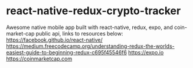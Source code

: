 # react-native-redux-crypto-tracker
Awesome native mobile app built with react-native, redux, expo, and coin-market-cap public api, links to resources below:
https://facebook.github.io/react-native/
https://medium.freecodecamp.org/understanding-redux-the-worlds-easiest-guide-to-beginning-redux-c695f45546f6
https://expo.io
https://coinmarketcap.com




